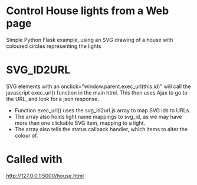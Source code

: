 # Control House lights from a Web page

Simple Python Flask example, using an SVG drawing of a house with coloured circles representing the lights

# SVG_ID2URL
SVG elements with an onclick="window.parent.exec_url(this.id)" will call the javascript exec_url() function in the main html. This then uses Ajax to go to the URL, and look for a json response.

* Function exec_url() uses the svg_id2url.js array to map SVG ids to URLs. 
* The array also holds light name mappings to svg_id, as we may have more than one clickable SVG item, mapping to a light.
* The array also tells the status callback handler, which items to alter the colour of.

# Called with
http://127.0.0.1:5000/house.html
